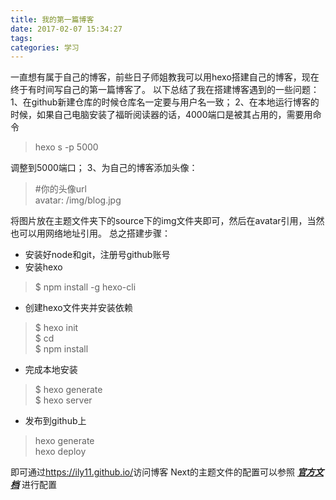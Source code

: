 ```yaml
---
title: 我的第一篇博客
date: 2017-02-07 15:34:27
tags:
categories: 学习
---
```

一直想有属于自己的博客，前些日子师姐教我可以用hexo搭建自己的博客，现在终于有时间写自己的第一篇博客了。
以下总结了我在搭建博客遇到的一些问题：
1、在github新建仓库的时候仓库名一定要与用户名一致；
2、在本地运行博客的时候，如果自己电脑安装了福昕阅读器的话，4000端口是被其占用的，需要用命令
> hexo s -p 5000

调整到5000端口；
3、为自己的博客添加头像：
> #你的头像url  
avatar: /img/blog.jpg

将图片放在主题文件夹下的source下的img文件夹即可，然后在avatar引用，当然也可以用网络地址引用。
总之搭建步骤：
* 安装好node和git，注册号github账号
* 安装hexo
> $ npm install -g hexo-cli

* 创建hexo文件夹并安装依赖
> $ hexo init <folder>  
$ cd <folder>  
$ npm install

* 完成本地安装
> $ hexo generate  
$ hexo server

* 发布到github上
> hexo generate  
hexo deploy

即可通过<https://ily11.github.io/>访问博客
Next的主题文件的配置可以参照 [***官方文档***](http://theme-next.iissnan.com/getting-started.html) 进行配置
